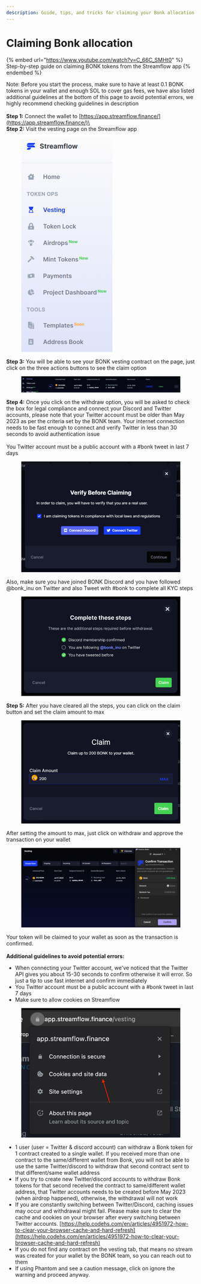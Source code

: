 ```yaml
---
description: Guide, tips, and tricks for claiming your Bonk allocation.
---
```


# Claiming Bonk allocation

{% embed url="https://www.youtube.com/watch?v=C_66C_SMHt0" %}
Step-by-step guide on claiming BONK tokens from the Streamflow app
{% endembed %}

Note: Before you start the process, make sure to have at least 0.1 BONK tokens in your wallet and enough SOL to cover gas fees, we have also listed additional guidelines at the bottom of this page to avoid potential errors, we highly recommend checking guidelines in description\
\
**Step 1:** Connect the wallet to [https://app.streamflow.finance/](https://app.streamflow.finance/)\
\
**Step 2:** Visit the vesting page on the Streamflow app

<figure><img src="../.gitbook/assets/Screenshot 2024-07-11 142225.png" alt=""><figcaption></figcaption></figure>

**Step 3:** You will be able to see your BONK vesting contract on the page, just click on the three actions buttons to see the claim option

<figure><img src="../.gitbook/assets/Screenshot 2024-07-17 163036.png" alt=""><figcaption></figcaption></figure>

**Step 4:** Once you click on the withdraw option, you will be asked to check the box for legal compliance and connect your Discord and Twitter accounts, please note that your Twitter account must be older than May 2023 as per the criteria set by the BONK team. Your internet connection needs to be fast enough to connect and verify Twitter in less than 30 seconds to avoid authentication issue\
\
You Twitter account must be a public account with a #bonk tweet in last 7 days

<figure><img src="../.gitbook/assets/Screenshot 2024-07-17 163221.png" alt="" width="563"><figcaption></figcaption></figure>

Also, make sure you have joined BONK Discord and you have followed @bonk\_inu on Twitter and also Tweet with #bonk to complete all KYC steps

<figure><img src="../.gitbook/assets/Screenshot 2024-07-17 174359.png" alt=""><figcaption></figcaption></figure>

**Step 5:** After you have cleared all the steps, you can click on the claim button and set the claim amount to max

<figure><img src="../.gitbook/assets/Screenshot 2024-07-17 163452.png" alt="" width="563"><figcaption></figcaption></figure>

After setting the amount to max, just click on withdraw and approve the transaction on your wallet

<figure><img src="../.gitbook/assets/Screenshot 2024-07-17 164316.png" alt="" width="563"><figcaption></figcaption></figure>

Your token will be claimed to your wallet as soon as the transaction is confirmed.\
\
**Additional guidelines to avoid potential errors:**

* When connecting your Twitter account, we've noticed that the Twitter API gives you about 15-30 seconds to confirm otherwise it will error. So just a tip to use fast internet and confirm immediately
* You Twitter account must be a public account with a #bonk tweet in last 7 days
* Make sure to allow cookies on Streamflow

<figure><img src="../.gitbook/assets/image (6) (1) (1).png" alt="" width="543"><figcaption></figcaption></figure>

* 1 user (user = Twitter & discord account) can withdraw a Bonk token for 1 contract created to a single wallet. If you received more than one contract to the same/different wallet from Bonk, you will not be able to use the same Twitter/discord to withdraw that second contract sent to that different/same wallet address
* If you try to create new Twitter/discord accounts to withdraw Bonk tokens for that second received the contract to same/different wallet address, that Twitter accounts needs to be created before May 2023 (when airdrop happened), otherwise, the withdrawal will not work
* If you are constantly switching between Twitter/Discord, caching issues may occur and withdrawal might fail. Please make sure to clear the cache and cookies on your browser after every switching between Twitter accounts. [https://help.codehs.com/en/articles/4951972-how-to-clear-your-browser-cache-and-hard-refresh](https://help.codehs.com/en/articles/4951972-how-to-clear-your-browser-cache-and-hard-refresh)
* If you do not find any contract on the vesting tab, that means no stream was created for your wallet by the BONK team, so you can reach out to them
* If using Phantom and see a caution message, click on ignore the warning and proceed anyway.
